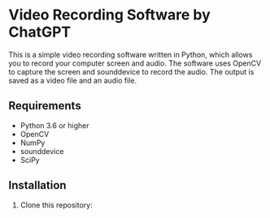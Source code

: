 # Video Recording Software by ChatGPT

This is a simple video recording software written in Python, which allows you to record your computer screen and audio. The software uses OpenCV to capture the screen and sounddevice to record the audio. The output is saved as a video file and an audio file.

## Requirements

* Python 3.6 or higher
* OpenCV
* NumPy
* sounddevice
* SciPy

## Installation

1. Clone this repository:

